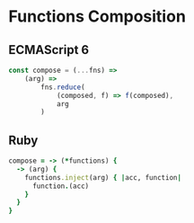 # Functions Composition

## ECMAScript 6
```javascript
const compose = (...fns) =>
    (arg) =>
        fns.reduce(
            (composed, f) => f(composed),
            arg
        )
```

## Ruby
```ruby
compose = -> (*functions) {
  -> (arg) {
    functions.inject(arg) { |acc, function|
      function.(acc)
    }
  }
}

```
